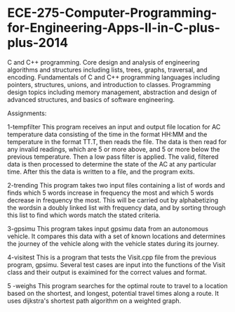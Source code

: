 # ECE-275-Computer-Programming-for-Engineering-Apps-II-in-C-plus-plus-2014

C and C++ programming. Core design and analysis of engineering algorithms and structures including lists, trees, graphs, traversal, and encoding. Fundamentals of C and C++ programming languages including pointers, structures, unions, and introduction to classes. Programming design topics including memory management, abstraction and design of advanced structures, and basics of software engineering.



Assignments:

1-tempfilter
This program receives an input and output file location for AC temperature data consisting of the time in the format HH:MM and the temperature in the format TT.T, then reads the file. The data is then read for any invalid readings, which are 5 or more above, and 5 or more below the previous temperature. Then a low pass filter is applied. The valid, filtered data is then processed to determine the state of the AC at any particular time. After this the data is written to a file, and the program exits.

2-trending
This program takes two input files containing a list of words and finds which 5 words increase in frequency the most and which 5 words decrease in frequency the most. This will be carried out by alphabetizing the wordsin a doubly linked list with frequency data, and by sorting through this list to find which words match the stated criteria.

3-gpsimu
This program takes input gpsimu data from an autonomous vehicle. It compares this data with a set of known locations and determines the journey of the vehicle along with the vehicle states during its journey.

4-visitest
This is a program that tests the Visit.cpp file from the previous program, gpsimu. Several test cases are input into the functions of the Visit class and their output is exaimined for the correct values and format.

5 -weighs
This program searches for the optimal route to travel to a location based on the shortest, and longest, potential travel times along a route. It uses dijkstra's shortest path algorithm on a weighted graph.
